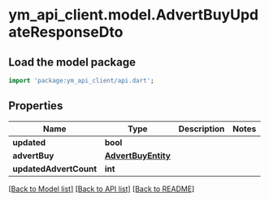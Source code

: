 # ym_api_client.model.AdvertBuyUpdateResponseDto

## Load the model package
```dart
import 'package:ym_api_client/api.dart';
```

## Properties
Name | Type | Description | Notes
------------ | ------------- | ------------- | -------------
**updated** | **bool** |  | 
**advertBuy** | [**AdvertBuyEntity**](AdvertBuyEntity.md) |  | 
**updatedAdvertCount** | **int** |  | 

[[Back to Model list]](../README.md#documentation-for-models) [[Back to API list]](../README.md#documentation-for-api-endpoints) [[Back to README]](../README.md)


